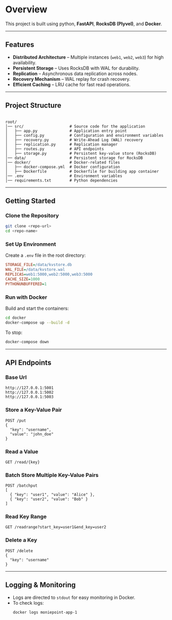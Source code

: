 # Overview

This project is built using python, **FastAPI**, **RocksDB (Plyvel)**, and **Docker**.

---

## Features

- **Distributed Architecture** – Multiple instances (`web1`, `web2`, `web3`) for high availability.
- **Persistent Storage** – Uses RocksDB with WAL for durability.
- **Replication** – Asynchronous data replication across nodes.
- **Recovery Mechanism** – WAL replay for crash recovery.
- **Efficient Caching** – LRU cache for fast read operations.

---

## Project Structure

```

root/
│── src/                    # Source code for the application
│   ├── app.py              # Application entry point
│   ├── config.py           # Configuration and environment variables
│   ├── recovery.py         # Write-Ahead Log (WAL) recovery
│   ├── replication.py      # Replication manager
│   ├── routes.py           # API endpoints
│   ├── storage.py          # Persistent key-value store (RocksDB)
│── data/                   # Persistent storage for RocksDB
│── docker/                 # Docker-related files
│   ├── docker-compose.yml  # Docker configuration
│   ├── Dockerfile          # Dockerfile for building app container
│── .env                    # Environment variables
│── requirements.txt        # Python dependencies

```

---

## Getting Started

### Clone the Repository

```sh
git clone <repo-url>
cd <repo-name>
```

### Set Up Environment

Create a `.env` file in the root directory:

```ini
STORAGE_FILE=/data/kvstore.db
WAL_FILE=/data/kvstore.wal
REPLICAS=web1:5000,web2:5000,web3:5000
CACHE_SIZE=1000
PYTHONUNBUFFERED=1
```

### Run with Docker

Build and start the containers:

```sh
cd docker
docker-compose up --build -d
```

To stop:

```sh
docker-compose down
```

---

## API Endpoints

### Base Url

```
http://127.0.0.1:5001
http://127.0.0.1:5002
http://127.0.0.1:5003
```

### Store a Key-Value Pair

```http
POST /put
{
  "key": "username",
  "value": "john_doe"
}
```

### Read a Value

```http
GET /read/{key}
```

### Batch Store Multiple Key-Value Pairs

```http
POST /batchput
[
  { "key": "user1", "value": "Alice" },
  { "key": "user2", "value": "Bob" }
]
```

### Read Key Range

```http
GET /readrange?start_key=user1&end_key=user2
```

### Delete a Key

```http
POST /delete
{
  "key": "username"
}
```

---

## Logging & Monitoring

- Logs are directed to `stdout` for easy monitoring in Docker.
- To check logs:
  ```sh
  docker logs moniepoint-app-1
  ```
